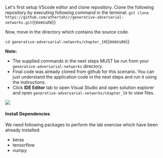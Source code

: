 Let's first setup VScode editor and clone repository. Clone the following repository by executing following command in the terminal.
`git clone https://github.com/athertahir/generative-adversarial-networks.git`{{execute}}

Now, move in the directory which contains the source code.

`cd generative-adversarial-networks/chapter_19`{{execute}}


**Note:**
- The supplied commands in the next steps MUST be run from your `generative-adversarial-networks` directory. 
- Final code was already cloned from github for this scenario. You can just understand the application code in the next steps and run it using the instructions.
- Click **IDE Editor** tab to open Visual Studio and open solution explorer and open `generative-adversarial-networks/chapter_19` to view files.

![](https://github.com/fenago/katacoda-scenarios/raw/master/deep-learning-computer-vision/1.JPG)


#### Install Dependencies
We need following packages to perform the lab exercise which have been already installed: 
- keras
- tensorflow
- numpy
